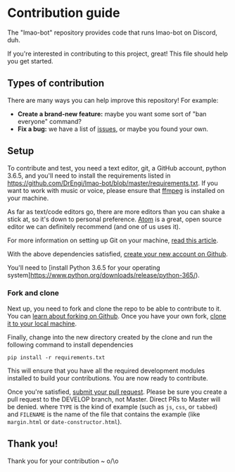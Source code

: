 # Contribution guide

The "lmao-bot" repository provides code that runs lmao-bot on Discord, duh.

If you're interested in contributing to this project, great! This file should help you get started.

## Types of contribution

There are many ways you can help improve this repository! For example:

-   **Create a brand-new feature:** maybe you want some sort of "ban everyone" command?
-   **Fix a bug:** we have a list of [issues](https://github.com/DrEngi/lmao-bot/issues),
    or maybe you found your own.


## Setup

To contribute and test, you need a text editor, git, a GitHub account, python 3.6.5, and you'll need to install the requirements listed in https://github.com/DrEngi/lmao-bot/blob/master/requirements.txt.
If you want to work with music or voice, please ensure that [ffmpeg](https://ffmpeg.org/) is installed on your machine.

As far as text/code editors go, there are more editors than you can shake a stick at, so it's down to personal preference. [Atom](https://atom.io/) is a great, open source editor we can definitely recommend (and one of us uses it).

For more information on setting up Git on your machine, [read this article](https://help.github.com/articles/set-up-git/).

With the above dependencies satisfied, [create your new account on Github](https://github.com/join).

You'll need to [install Python 3.6.5 for your operating system]https://www.python.org/downloads/release/python-365/).

### Fork and clone

Next up, you need to fork and clone the repo to be able to contribute to it. You can [learn about forking on Github](https://help.github.com/articles/fork-a-repo). Once you have your own fork, [clone it to your local machine](https://help.github.com/articles/cloning-a-repository/).

Finally, change into the new directory created by the clone and run the following command to install dependencies 

```
pip install -r requirements.txt
```

This will ensure that you have all the required development modules installed to build your contributions. You are now ready to contribute.

Once you're satisfied, [submit your pull request](https://help.github.com/articles/creating-a-pull-request/). Please be sure you create a pull request to the DEVELOP branch, not Master. Direct PRs to Master will be denied.
where `TYPE` is the kind of example (such as `js`, `css`, or `tabbed`) and `FILENAME` is the name of the file that contains the example (like `margin.html` or `date-constructor.html`).

## Thank you!

Thank you for your contribution ~ o/\o
